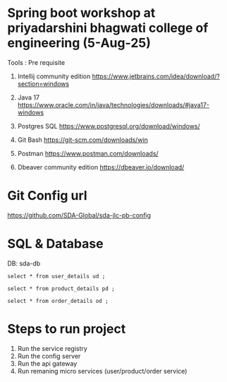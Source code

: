 # Spring boot workshop at priyadarshini bhagwati college of engineering (5-Aug-25)

Tools : Pre requisite
1. Intellij community edition
https://www.jetbrains.com/idea/download/?section=windows

2. Java 17
https://www.oracle.com/in/java/technologies/downloads/#java17-windows

3. Postgres SQL
https://www.postgresql.org/download/windows/

4. Git Bash
https://git-scm.com/downloads/win 

5. Postman
https://www.postman.com/downloads/

6. Dbeaver community edition
https://dbeaver.io/download/

# Git Config url
https://github.com/SDA-Global/sda-jlc-pb-config

# SQL & Database
DB: sda-db

`select * from user_details ud ;`

`select * from product_details pd ;`

`select * from order_details od ;`

# Steps to run project
1. Run the service registry
2. Run the config server
3. Run the api gateway
4. Run remaning micro services (user/product/order service)

